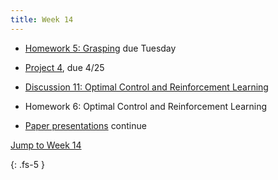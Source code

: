 ```yaml
---
title: Week 14
---
```


- [Homework 5: Grasping](https://ucb-ee106.github.io/106b-sp23site/assets/hw/Homework_5__Grasping.pdf) due Tuesday

- [Project 4](https://ucb-ee106.github.io/106b-sp23site/assets/proj/Spring_2023_EECS106B_Project_4.pdf), due 4/25

- [Discussion 11: Optimal Control and Reinforcement Learning](https://ucb-ee106.github.io/106b-sp23site/assets/disc/Discussion_11_OCRL.pdf)

- Homework 6: Optimal Control and Reinforcement Learning

- [Paper presentations](https://docs.google.com/spreadsheets/d/1R_x_skHDTk3o6-p1RcqvzdAZNXh3GBEzwrG-fD-mpQ0/edit#gid=490407880) continue

<a href="#Week14">Jump to Week 14 </a>

{: .fs-5 }
